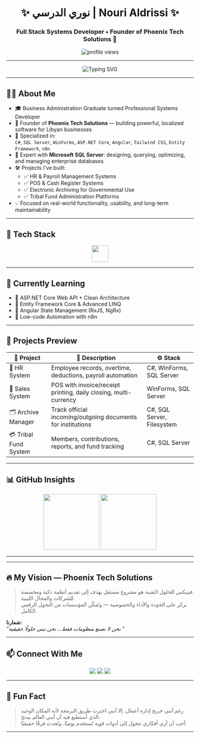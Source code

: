 <h1 align="center">✨ نوري الدرسي | Nouri Aldrissi ✨</h1>
<h3 align="center">Full Stack Systems Developer • Founder of Phoenix Tech Solutions 🚀</h3>

<p align="center">
  <img src="https://komarev.com/ghpvc/?username=nouri-aldrissi&label=Profile%20views&color=0e75b6&style=flat" alt="profile views" />
</p>

---

<p align="center">
  <img src="https://readme-typing-svg.demolab.com?font=Fira+Code&pause=1000&color=00F0FF&center=true&vCenter=true&width=700&lines=Building+Smart+Systems+for+Real+Workflows.;HR+%7C+Sales+%7C+Archiving+%7C+Custom+Solutions.;C%23+%7C+SQL+Server+%7C+Angular+%7C+ASP.NET+Core.;Founder+of+Phoenix+Tech+Solutions+%F0%9F%94%A5" alt="Typing SVG" />
</p>

---

## 👨‍💻 About Me

- 🎓 Business Administration Graduate turned Professional Systems Developer  
- 💼 Founder of **Phoenix Tech Solutions** — building powerful, localized software for Libyan businesses  
- 🧰 Specialized in:  
  `C#`, `SQL Server`, `WinForms`, `ASP.NET Core`, `Angular`, `Tailwind CSS`, `Entity Framework`, `n8n`  
- 💾 Expert with **Microsoft SQL Server**: designing, querying, optimizing, and managing enterprise databases  
- 🛠️ Projects I've built:
  - ✅ HR & Payroll Management Systems  
  - ✅ POS & Cash Register Systems  
  - ✅ Electronic Archiving for Governmental Use  
  - ✅ Tribal Fund Administration Platforms  
- 💡 Focused on real-world functionality, usability, and long-term maintainability

---

## 🚀 Tech Stack

<div align="center">
  <img src="https://skillicons.dev/icons?i=cs,dotnet,angular,ts,html,css,tailwind,sqlserver,github" height="45" />
</div>

---

## 🧠 Currently Learning

- 📌 ASP.NET Core Web API + Clean Architecture  
- 📌 Entity Framework Core & Advanced LINQ  
- 📌 Angular State Management (RxJS, NgRx)  
- 📌 Low-code Automation with n8n

---

## 🧰 Projects Preview

| 🧩 Project | 📝 Description | ⚙️ Stack |
|-----------|----------------|----------|
| 💼 HR System | Employee records, overtime, deductions, payroll automation | C#, WinForms, SQL Server |
| 🛒 Sales System | POS with invoice/receipt printing, daily closing, multi-currency | WinForms, SQL Server |
| 🗂️ Archive Manager | Track official incoming/outgoing documents for institutions | C#, SQL Server, Filesystem |
| 💳 Tribal Fund System | Members, contributions, reports, and fund tracking | C#, SQL Server |

---

## 📊 GitHub Insights

<div align="center">
  <img src="https://github-readme-stats.vercel.app/api?username=nouri-aldrissi&show_icons=true&theme=tokyonight&hide_border=true" height="150" />
  <img src="https://streak-stats.demolab.com?user=nouri-aldrissi&theme=tokyonight&hide_border=true" height="150" />
</div>

---


---

## 🔥 My Vision — Phoenix Tech Solutions

> فينيكس للحلول التقنية هو مشروع مستقل يهدف إلى تقديم أنظمة ذكية ومخصصة للشركات والمحال الليبية.  
> نركز على الجودة والأداء والخصوصية — ونُمكّن المؤسسات من التحول الرقمي الكامل.

**شعارنا:**  
_“نحن لا نصنع منظومات فقط… نحن نبني حلولًا حقيقية.”_

---

## 📫 Connect With Me

<div align="center">
  <a href="mailto:nouri.ali.aldrissi@gmail.com"><img src="https://img.shields.io/badge/Gmail-EA4335?style=for-the-badge&logo=gmail&logoColor=white" /></a>
  <a href="https://www.linkedin.com/in/nouri-aldrissi-9b7218329/"><img src="https://img.shields.io/badge/LinkedIn-0A66C2?style=for-the-badge&logo=linkedin&logoColor=white" /></a>
  <a href="https://facebook.com/Nouri.aldrissi"><img src="https://img.shields.io/badge/Facebook-1877F2?style=for-the-badge&logo=facebook&logoColor=white" /></a>
</div>

---

## 🧠 Fun Fact

> رغم أنني خريج إدارة أعمال، إلا أنني اخترت طريق البرمجة لأنه المكان الوحيد الذي أستطيع فيه أن أبني العالم بيديّ.  
> أحب أن أرى أفكاري تتحول إلى أدوات قوية تُستخدم يوميًا، وتُحدث فرقًا حقيقيًا.

---
